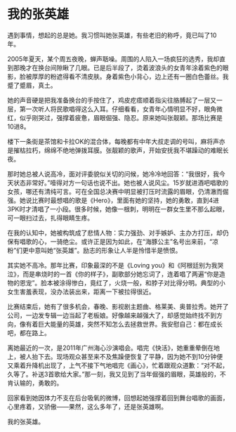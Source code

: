 # 我的张英雄

遇到事情，想起的总是她。我习惯叫她张英雄，有些老旧的称呼，竟已叫了10年。 

2005年夏天，某个周五夜晚，蝉声聒噪。周围的人陷入一场疯狂的选秀，我却直到那晚才在换台间隙瞅了几眼。已是后半段了，烫着波浪头的女青年涂着紫色的眼影，脸被厚厚的粉遮得看不清皮肤。身着紫色小背心，边上还有一圈白色蕾丝。我蹙了蹙眉，真土。 

她的声音硬是把我准备换台的手按住了，鸡皮疙瘩顺着指尖往胳膊起了一层又一层，第一次听人将民歌唱得这么入耳。仔细看看，女青年心情明显不好，眼角微红，似乎刚哭过，强撑着疲惫，眉眼倔强、隐忍。原来她叫张靓颖。那场比赛是10进8。 

楼下一条街是茶馆和卡拉OK的混合体，每晚都有中年大叔走调的号叫，麻将声亦是摧枯拉朽，绵绵不绝地弹拨耳膜。张靓颖的歌声，开始安抚我不堪躁动的难眠长夜。 

那时她总被人说高冷，面对评委貌似关切的问候，她冷冷地回答：“我很好，我今天状态非常好。”噎得对方一句话也说不出。她也被人说风尘。15岁就进酒吧唱歌的女孩，哪还有清纯可言。可在全国总决赛中明显被打压时流露的眉眼，仍清澈而倔强。她说比赛时最想唱的歌是《Hero》，里面有她的坚持，她的勇敢，直到4进3PK时才清唱了一小段。很多时候，她像一根刺，明明在一群女生里不那么起眼，可一眼扫过去，扎得眼睛生疼。 

在我的认知中，她被构筑成了悲情人物：实力强劲、对手嫉妒、主办方打压，却仍保有唱歌的心，一骑绝尘。或许正是因为如此，在“海豚公主”名号出来前，“凉粉”们更中意叫她“张英雄”。励志的形象让人半是怜惜半是愤恨。 

其实她不高冷。那年比赛，印象最深的不是《Loving you》和《阿根廷别为我哭泣》，而是串烧时的一首《你的样子》，副歌部分她忘词了，连着唱了两遍“你是造物的恩宠”。脸本被涂得惨白，竟红了，火烧一般，和脖子对比得分明。典型的小女生害羞表现，没办法装出来，距离一下被拉得很近。 

比赛结束后，她有了很多机会，春晚、影视剧主题曲、格莱美、奥普拉秀。她开了公司，一边发专辑一边当起了老板娘。好像越来越强大了，却感觉始终找不到方向，像有着巨大能量的英雄，突然不知怎么去拯救世界。我安慰自己：都在成长吧，都在路上。 

离她最近的一次，是2011年广州海心沙演唱会。唱完《快活》，她重重晕倒在地上，被人抬下去。现场观众甚至来不及焦躁便恢复了平静，因为她不到10分钟便又乘着升降机出现了，上气不接下气地唱完《画心》，忙着跟观众道歉：“对不起，久等了。补送3首歌给大家。”那一刻，我又见到了当年倔强的眉眼，英雄般的，不肯认输的，勇敢的。 

回家看到她因体力不支在后台吸氧的微博，回想起她强撑着回到舞台唱歌的画面，心里疼着，又骄傲——果然，这么多年了，还是张英雄啊。 

我的张英雄。